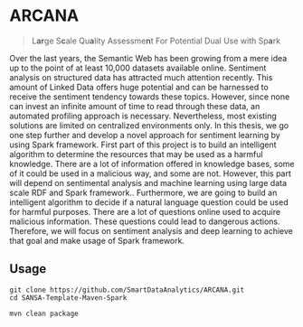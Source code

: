 # ARCANA
> L**ar**ge S**c**ale Qu**a**lity Assessme**n**t For Potential Dual Use with Sp**a**rk

Over the last years, the Semantic Web has been growing from a mere idea up to the point of at least 10,000 datasets available online.
Sentiment analysis on structured data has attracted much attention recently. This amount of Linked Data offers huge potential and can be harnessed to receive the sentiment tendency towards these topics. However, since none can invest an infinite amount of time to read through these data, an automated profiling approach is necessary. Nevertheless, most existing solutions are limited on centralized environments only.
In this thesis, we go one step further and develop a novel approach for sentiment learning by using Spark framework.
First part of this project is to build an intelligent algorithm to determine the resources that may be used as a harmful knowledge. There are a lot of information offered in knowledge bases, some of it could be used in a malicious way, and some are not. However, this part will depend on sentimental analysis and machine learning using large data scale RDF and Spark framework..
Furthermore, we are going to build an intelligent algorithm to decide if a natural language question could be used for harmful purposes. There are a lot of questions online used to acquire malicious information. These questions could lead to dangerous actions. Therefore, we will focus on sentiment analysis and deep learning to achieve that goal and make usage of Spark framework.

Usage
----------

```
git clone https://github.com/SmartDataAnalytics/ARCANA.git
cd SANSA-Template-Maven-Spark

mvn clean package
````
